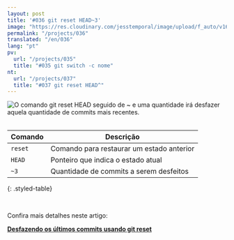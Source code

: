 ```yaml
---
layout: post
title: '#036 git reset HEAD~3'
image: "https://res.cloudinary.com/jesstemporal/image/upload/f_auto/v1642878677/gitfichas/pt/036/thumbnail_roxgrs.jpg"
permalink: "/projects/036"
translated: "/en/036"
lang: "pt"
pv:
  url: "/projects/035"
  title: "#035 git switch -c nome"
nt:
  url: "/projects/037"
  title: "#037 git reset HEAD^"
---
```


<img alt="O comando git reset HEAD seguido de ~ e uma quantidade irá desfazer aquela quantidade de commits mais recentes." src="https://res.cloudinary.com/jesstemporal/image/upload/v1642878677/gitfichas/pt/036/full_mstasz.jpg"><br><br>

| Comando | Descrição |
|---------|-------------|
| `reset` | Comando para restaurar um estado anterior |
| `HEAD` | Ponteiro que indica o estado atual |
| `~3` | Quantidade de commits a serem desfeitos |
{: .styled-table}

<br>

Confira mais detalhes neste artigo:

<a href="https://jtemporal.com/desfazendo-um-ou-mais-commits/?utm_source=gitfichas">
  <strong>Desfazendo os últimos commits usando git reset</strong>
</a>
